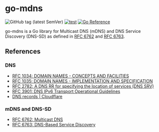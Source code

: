 # go-mdns

![GitHub tag (latest SemVer)](https://img.shields.io/github/v/tag/cybergarage/go-mdns)
[![test](https://github.com/cybergarage/go-mdns/actions/workflows/make.yml/badge.svg)](https://github.com/cybergarage/go-mdns/actions/workflows/make.yml)
[![Go Reference](https://pkg.go.dev/badge/github.com/cybergarage/go-mdns.svg)](https://pkg.go.dev/github.com/cybergarage/go-mdns)

go-mdns is a Go library for Multicast DNS (mDNS) and DNS Service Discovery (DNS-SD) as defined in [RFC 6762](https://www.rfc-editor.org/rfc/rfc6762) and [RFC 6763](https://www.rfc-editor.org/rfc/rfc6763).


## References

### DNS
- [RFC 1034: DOMAIN NAMES - CONCEPTS AND FACILITIES](https://www.rfc-editor.org/rfc/rfc1034)
- [RFC 1035: DOMAIN NAMES - IMPLEMENTATION AND SPECIFICATION](https://www.rfc-editor.org/rfc/rfc1035)
- [RFC 2782: A DNS RR for specifying the location of services (DNS SRV)](https://www.rfc-editor.org/rfc/rfc2782)
- [RFC 3901: DNS IPv6 Transport Operational Guidelines](https://www.rfc-editor.org/rfc/rfc3901)
- [DNS records | Cloudflare](https://www.cloudflare.com/learning/dns/dns-records/)

### mDNS and DNS-SD

- [RFC 6762: Multicast DNS](https://www.rfc-editor.org/rfc/rfc6762)
- [RFC 6763: DNS-Based Service Discovery](https://www.rfc-editor.org/rfc/rfc6763)
